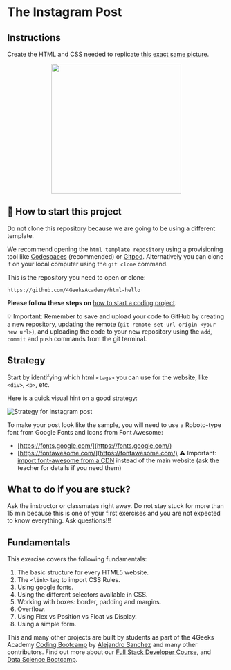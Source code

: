 <!-- hide -->
# The Instagram Post
<!-- endhide -->

## Instructions

Create the HTML and CSS needed to replicate [this exact same picture](https://github.com/breatheco-de/exercise-instagram-post/blob/master/preview.png?raw=true).

<p align="center"><img src="https://github.com/breatheco-de/exercise-instagram-post/blob/master/preview.png?raw=true" height="300" /></p>

## 🌱  How to start this project

Do not clone this repository because we are going to be using a different template.

We recommend opening the `html template repository` using a provisioning tool like [Codespaces](https://4geeks.com/lesson/what-is-github-codespaces) (recommended) or [Gitpod](https://4geeks.com/lesson/how-to-use-gitpod). Alternatively you can clone it on your local computer using the `git clone` command. 

This is the repository you need to open or clone:

```
https://github.com/4GeeksAcademy/html-hello
```

**Please follow these steps on** [how to start a coding project](https://4geeks.com/lesson/how-to-start-a-project).

💡 Important: Remember to save and upload your code to GitHub by creating a new repository, updating the remote (`git remote set-url origin <your new url>`), and uploading the code to your new repository using the `add`, `commit` and `push` commands from the git terminal.


## Strategy

Start by identifying which html `<tags>` you can use for the website, like `<div>`, `<p>`, etc. 

Here is a quick visual hint on a good strategy:

![Strategy for instagram post](https://github.com/breatheco-de/exercise-instagram-post/blob/master/strategy.gif?raw=true)

To make your post look like the sample, you will need to use a Roboto-type font from Google Fonts and icons from Font Awesome:

- [https://fonts.google.com/](https://fonts.google.com/)
- [https://fontawesome.com/](https://fontawesome.com/) ⚠️ Important: [import font-awesome from a CDN](https://www.bootstrapcdn.com/fontawesome/) instead of the main website (ask the teacher for details if you need them)


## What to do if you are stuck?

Ask the instructor or classmates right away. Do not stay stuck for more than 15 min because this is one of your first exercises and you are not expected to know everything. Ask questions!!!

## Fundamentals
This exercise covers the following fundamentals:

1. The basic structure for every HTML5 website.
2. The `<link>` tag to import CSS Rules.
3. Using google fonts.
3. Using the different selectors available in CSS.
4. Working with boxes: border, padding and margins.
5. Overflow.
6. Using Flex vs Position vs Float vs Display.
7. Using a simple form.

This and many other projects are built by students as part of the 4Geeks Academy [Coding Bootcamp](https://4geeksacademy.com/us/coding-bootcamp) by [Alejandro Sanchez](https://twitter.com/alesanchezr) and many other contributors. Find out more about our [Full Stack Developer Course](https://4geeksacademy.com/us/coding-bootcamps/part-time-full-stack-developer), and [Data Science Bootcamp](https://4geeksacademy.com/us/coding-bootcamps/datascience-machine-learning).
